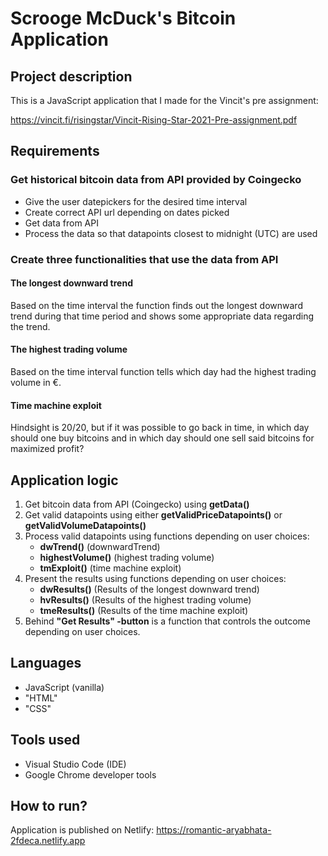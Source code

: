 # Scrooge McDuck's Bitcoin Application

## Project description

This is a JavaScript application that I made for the Vincit's pre assignment: 

https://vincit.fi/risingstar/Vincit-Rising-Star-2021-Pre-assignment.pdf

## Requirements

### Get historical bitcoin data from API provided by Coingecko
- Give the user datepickers for the desired time interval
- Create correct API url depending on dates picked
- Get data from API 
- Process the data so that datapoints closest to midnight (UTC) are used

### Create three functionalities that use the data from API

#### The longest downward trend
Based on the time interval the function finds out the longest downward trend
during that time period and shows some appropriate data regarding the trend.

#### The highest trading volume
Based on the time interval function tells which day had the highest trading 
volume in €.

#### Time machine exploit
Hindsight is 20/20, but if it was possible to go back in time, in which day
should one buy bitcoins and in which day should one sell said bitcoins for
maximized profit?

## Application logic
1. Get bitcoin data from API (Coingecko) using **getData()**
2. Get valid datapoints using either **getValidPriceDatapoints()** or **getValidVolumeDatapoints()**
3. Process valid datapoints using functions depending on user choices:
	- **dwTrend()** (downwardTrend) 
	- **highestVolume()** (highest trading volume)
	- **tmExploit()** (time machine exploit)
4. Present the results using functions depending on user choices:
	- **dwResults()** (Results of the longest downward trend)
	- **hvResults()** (Results of the highest trading volume)
	- **tmeResults()** (Results of the time machine exploit)
5. Behind **"Get Results" -button** is a function that controls the outcome
   depending on user choices.

## Languages

- JavaScript (vanilla)
- "HTML"
- "CSS"

## Tools used

- Visual Studio Code (IDE)
- Google Chrome developer tools


## How to run?
 
Application is published on Netlify: https://romantic-aryabhata-2fdeca.netlify.app